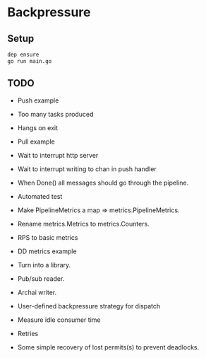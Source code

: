 # Backpressure

## Setup

```bash
dep ensure
go run main.go
```


## TODO

- Push example
- Too many tasks produced
- Hangs on exit
- Pull example
- Wait to interrupt http server
- Wait to interrupt writing to chan in push handler
- When Done() all messages should go through the pipeline.
- Automated test
- Make PipelineMetrics a map => metrics.PipelineMetrics.
- Rename metrics.Metrics to metrics.Counters.

- RPS to basic metrics
- DD metrics example
- Turn into a library.
- Pub/sub reader.
- Archai writer.

- User-defined backpressure strategy for dispatch
- Measure idle consumer time
- Retries
- Some simple recovery of lost permits(s) to prevent deadlocks.
